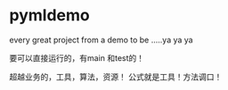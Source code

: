 # pymldemo
every great project from a demo to be .....ya ya ya

要可以直接运行的，有main 和test的！

超越业务的，工具，算法，资源！ 公式就是工具！方法调口！